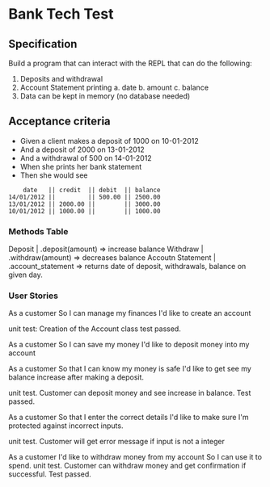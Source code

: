 # Bank Tech Test

## Specification

Build a program that can interact with the REPL that can do the following:

1. Deposits and withdrawal
2. Account Statement printing
  a. date 
  b. amount 
  c. balance 
3. Data can be kept in memory (no database needed)

## Acceptance criteria 

- Given a client makes a deposit of 1000 on 10-01-2012
- And a deposit of 2000 on 13-01-2012
- And a withdrawal of 500 on 14-01-2012
- When she prints her bank statement
- Then she would see

```
    date   || credit  || debit  || balance
14/01/2012 ||         || 500.00 || 2500.00
13/01/2012 || 2000.00 ||        || 3000.00
10/01/2012 || 1000.00 ||        || 1000.00
```

### Methods Table 

Deposit           | .deposit(amount) => increase balance
Withdraw          | .withdraw(amount) => decreases balance 
Accoutn Statement | .account_statement => returns date of deposit, withdrawals, balance on given day.

### User Stories

As a customer
So I can manage my finances
I'd like to create an account 

  unit test: Creation of the Account class
  test passed. 

As a customer 
So I can save my money
I'd like to deposit money into my account

As a customer 
So that I can know my money is safe
I'd like to get see my balance increase after making a deposit.

  unit test. Customer can deposit money and see increase in balance.
  Test passed.

As a customer 
So that I enter the correct details 
I'd like to make sure I'm protected against incorrect inputs. 

  unit test. Customer will get error message if input is not a integer



  <!-- unit test. Customer tries to deposit invalid argument and gets and error.  -->
  



As a customer 
I'd like to withdraw money from my account
So I can use it to spend.
  unit test. Customer can withdraw money and get confirmation if successful.
  Test passed.
 
